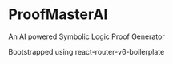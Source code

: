 # ProofMasterAI
An AI powered Symbolic Logic Proof Generator


Bootstrapped using react-router-v6-boilerplate
